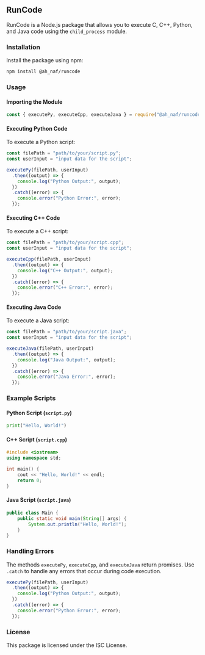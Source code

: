 ## RunCode

RunCode is a Node.js package that allows you to execute C, C++, Python, and Java code using the `child_process` module.

### Installation

Install the package using npm:

```bash
npm install @ah_naf/runcode
```

### Usage

#### Importing the Module

```javascript
const { executePy, executeCpp, executeJava } = require("@ah_naf/runcode");
```

#### Executing Python Code

To execute a Python script:

```javascript
const filePath = "path/to/your/script.py";
const userInput = "input data for the script";

executePy(filePath, userInput)
  .then((output) => {
    console.log("Python Output:", output);
  })
  .catch((error) => {
    console.error("Python Error:", error);
  });
```

#### Executing C++ Code

To execute a C++ script:

```javascript
const filePath = "path/to/your/script.cpp";
const userInput = "input data for the script";

executeCpp(filePath, userInput)
  .then((output) => {
    console.log("C++ Output:", output);
  })
  .catch((error) => {
    console.error("C++ Error:", error);
  });
```

#### Executing Java Code

To execute a Java script:

```javascript
const filePath = "path/to/your/script.java";
const userInput = "input data for the script";

executeJava(filePath, userInput)
  .then((output) => {
    console.log("Java Output:", output);
  })
  .catch((error) => {
    console.error("Java Error:", error);
  });
```

### Example Scripts

#### Python Script (`script.py`)

```python
print("Hello, World!")
```

#### C++ Script (`script.cpp`)

```cpp
#include <iostream>
using namespace std;

int main() {
    cout << "Hello, World!" << endl;
    return 0;
}
```

#### Java Script (`script.java`)

```java
public class Main {
    public static void main(String[] args) {
        System.out.println("Hello, World!");
    }
}
```

### Handling Errors

The methods `executePy`, `executeCpp`, and `executeJava` return promises. Use `.catch` to handle any errors that occur during code execution.

```javascript
executePy(filePath, userInput)
  .then((output) => {
    console.log("Python Output:", output);
  })
  .catch((error) => {
    console.error("Python Error:", error);
  });
```

### License

This package is licensed under the ISC License.
